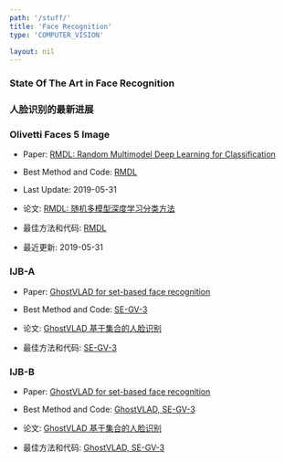 ```yaml
---
path: '/stuff/'
title: 'Face Recognition'
type: 'COMPUTER_VISION'

layout: nil
---
```


### State Of The Art in Face Recognition  
### 人脸识别的最新进展  

### Olivetti Faces 5 Image

* Paper: [RMDL: Random Multimodel Deep Learning for Classification](https://arxiv.org/pdf/1805.01890v2.pdf)

* Best Method and Code: [RMDL](https://github.com/kk7nc/RMDL)

* Last Update: 2019-05-31

* 论文: [RMDL: 随机多模型深度学习分类方法](https://arxiv.org/pdf/1805.01890v2.pdf)

* 最佳方法和代码: [RMDL](https://github.com/kk7nc/RMDL)

* 最近更新: 2019-05-31

### IJB-A

* Paper: [GhostVLAD for set-based face recognition](https://arxiv.org/pdf/1810.09951v1.pdf)

* Best Method and Code: [SE-GV-3]()

* 论文: [GhostVLAD 基于集合的人脸识别](https://arxiv.org/pdf/1810.09951v1.pdf)

* 最佳方法和代码: [SE-GV-3]()

### IJB-B

* Paper: [GhostVLAD for set-based face recognition](https://arxiv.org/pdf/1810.09951v1.pdf)

* Best Method and Code: [GhostVLAD, SE-GV-3]()

* 论文: [GhostVLAD 基于集合的人脸识别](https://arxiv.org/pdf/1810.09951v1.pdf)

* 最佳方法和代码: [GhostVLAD, SE-GV-3]()


